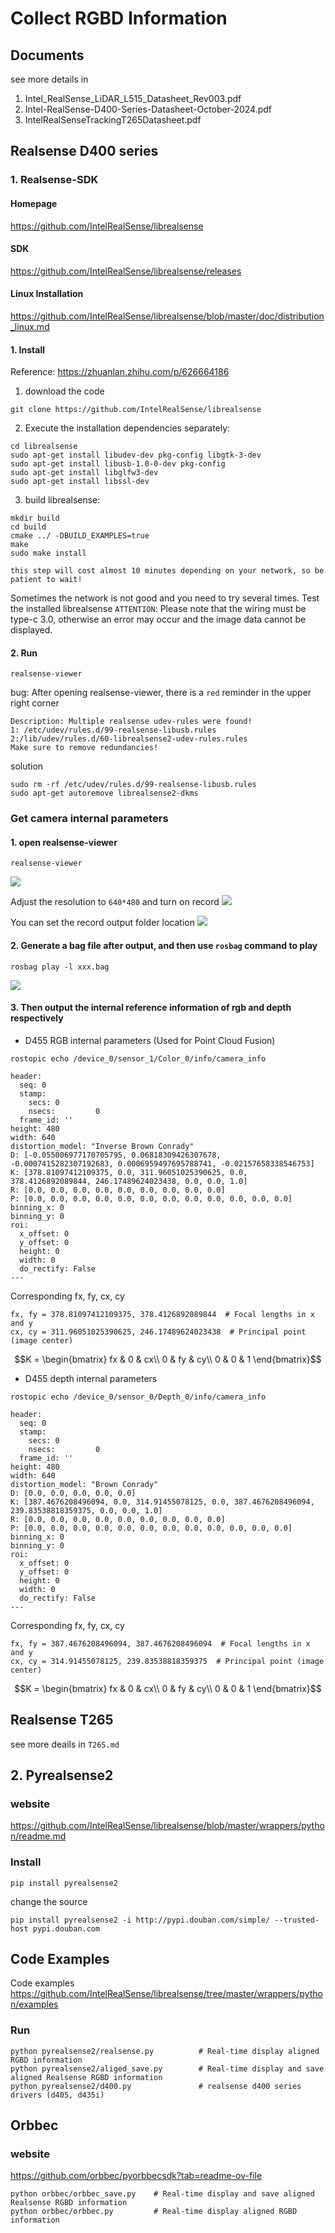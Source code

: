 # Collect RGBD Information

## Documents
see more details in
1. Intel_RealSense_LiDAR_L515_Datasheet_Rev003.pdf
2. Intel-RealSense-D400-Series-Datasheet-October-2024.pdf
3. IntelRealSenseTrackingT265Datasheet.pdf

## Realsense D400 series
### 1. Realsense-SDK
#### Homepage
https://github.com/IntelRealSense/librealsense

#### SDK
https://github.com/IntelRealSense/librealsense/releases

#### Linux Installation
https://github.com/IntelRealSense/librealsense/blob/master/doc/distribution_linux.md
#### 1. Install
Reference: https://zhuanlan.zhihu.com/p/626664186
1. download the code
```
git clone https://github.com/IntelRealSense/librealsense
```
2. Execute the installation dependencies separately:
```
cd librealsense
sudo apt-get install libudev-dev pkg-config libgtk-3-dev
sudo apt-get install libusb-1.0-0-dev pkg-config
sudo apt-get install libglfw3-dev
sudo apt-get install libssl-dev
```
3. build librealsense:
```
mkdir build
cd build
cmake ../ -DBUILD_EXAMPLES=true
make
sudo make install 
```
``this step will cost almost 10 minutes depending on your network, so be patient to wait! ``

Sometimes the network is not good and you need to try several times. Test the installed librealsense
``ATTENTION``: Please note that the wiring must be type-c 3.0, otherwise an error may occur and the image data cannot be displayed.
#### 2. Run
```
realsense-viewer
```
bug: After opening realsense-viewer, there is a ``red`` reminder in the upper right corner
```
Description: Multiple realsense udev-rules were found!
1: /etc/udev/rules.d/99-realsense-libusb.rules
2:/lib/udev/rules.d/60-librealsense2-udev-rules.rules
Make sure to remove redundancies!
```
solution
```
sudo rm -rf /etc/udev/rules.d/99-realsense-libusb.rules
sudo apt-get autoremove librealsense2-dkms
```
### Get camera internal parameters
#### 1. open realsense-viewer
```
realsense-viewer
```
<img src="img/1.png">

Adjust the resolution to ``640*480`` and turn on record
<img src="img/2.png">

You can set the record output folder location
<img src="img/3.png">

#### 2. Generate a bag file after output, and then use ``rosbag`` command to play
```
rosbag play -l xxx.bag
```
<img src="img/4.png">

#### 3. Then output the internal reference information of rgb and depth respectively
+ D455 RGB internal parameters (Used for Point Cloud Fusion)
```
rostopic echo /device_0/sensor_1/Color_0/info/camera_info
```
```
header: 
  seq: 0
  stamp: 
    secs: 0
    nsecs:         0
  frame_id: ''
height: 480
width: 640
distortion_model: "Inverse Brown Conrady"
D: [-0.055006977170705795, 0.06818309426307678, -0.0007415282307192683, 0.0006959497695788741, -0.02157658338546753]
K: [378.81097412109375, 0.0, 311.96051025390625, 0.0, 378.4126892089844, 246.17489624023438, 0.0, 0.0, 1.0]
R: [0.0, 0.0, 0.0, 0.0, 0.0, 0.0, 0.0, 0.0, 0.0]
P: [0.0, 0.0, 0.0, 0.0, 0.0, 0.0, 0.0, 0.0, 0.0, 0.0, 0.0, 0.0]
binning_x: 0
binning_y: 0
roi: 
  x_offset: 0
  y_offset: 0
  height: 0
  width: 0
  do_rectify: False
---
```
Corresponding fx, fy, cx, cy
```
fx, fy = 378.81097412109375, 378.4126892089844  # Focal lengths in x and y
cx, cy = 311.96051025390625, 246.17489624023438  # Principal point (image center)
```
$$K = \begin{bmatrix} 
fx & 0 & cx\\ 
0 & fy & cy\\
0 & 0 & 1
\end{bmatrix}$$
+ D455 depth internal parameters
```
rostopic echo /device_0/sensor_0/Depth_0/info/camera_info
```
```
header: 
  seq: 0
  stamp: 
    secs: 0
    nsecs:         0
  frame_id: ''
height: 480
width: 640
distortion_model: "Brown Conrady"
D: [0.0, 0.0, 0.0, 0.0, 0.0]
K: [387.4676208496094, 0.0, 314.91455078125, 0.0, 387.4676208496094, 239.83538818359375, 0.0, 0.0, 1.0]
R: [0.0, 0.0, 0.0, 0.0, 0.0, 0.0, 0.0, 0.0, 0.0]
P: [0.0, 0.0, 0.0, 0.0, 0.0, 0.0, 0.0, 0.0, 0.0, 0.0, 0.0, 0.0]
binning_x: 0
binning_y: 0
roi: 
  x_offset: 0
  y_offset: 0
  height: 0
  width: 0
  do_rectify: False
---
```
Corresponding fx, fy, cx, cy
```
fx, fy = 387.4676208496094, 387.4676208496094  # Focal lengths in x and y
cx, cy = 314.91455078125, 239.83538818359375  # Principal point (image center)
```
$$K = \begin{bmatrix} 
fx & 0 & cx\\ 
0 & fy & cy\\
0 & 0 & 1
\end{bmatrix}$$

## Realsense T265
see more deails in `T265.md`

## 2. Pyrealsense2
### website
https://github.com/IntelRealSense/librealsense/blob/master/wrappers/python/readme.md


### Install
```
pip install pyrealsense2
```
change the source 
```
pip install pyrealsense2 -i http://pypi.douban.com/simple/ --trusted-host pypi.douban.com
```
## Code Examples
Code examples
https://github.com/IntelRealSense/librealsense/tree/master/wrappers/python/examples
### Run
```
python pyrealsense2/realsense.py          # Real-time display aligned RGBD information
python pyrealsense2/aliged_save.py        # Real-time display and save aligned Realsense RGBD information
python pyrealsense2/d400.py               # realsense d400 series drivers (d405, d435i)
```

## Orbbec
### website
https://github.com/orbbec/pyorbbecsdk?tab=readme-ov-file

```
python orbbec/orbbec_save.py    # Real-time display and save aligned Realsense RGBD information
python orbbec/orbbec.py         # Real-time display aligned RGBD information
```

